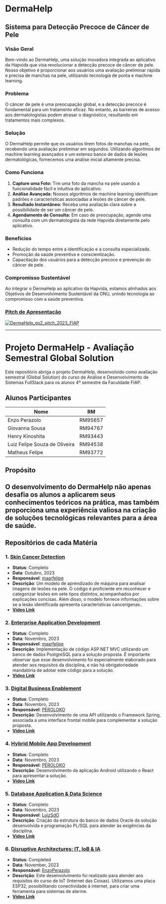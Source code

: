 # DermaHelp
## Sistema para Detecção Precoce de Câncer de Pele

### Visão Geral

Bem-vindo ao DermaHelp, uma solução inovadora integrada ao aplicativo da Hapvida que visa revolucionar a detecção precoce de câncer de pele. Nosso objetivo é proporcionar aos usuários uma avaliação preliminar rápida e precisa de manchas na pele, utilizando tecnologia de ponta e machine learning.

### Problema

O câncer de pele é uma preocupação global, e a detecção precoce é fundamental para um tratamento eficaz. No entanto, as barreiras de acesso aos dermatologistas podem atrasar o diagnóstico, resultando em tratamentos mais complexos.

### Solução

O DermaHelp permite que os usuários tirem fotos de manchas na pele, recebendo uma avaliação preliminar em segundos. Utilizando algoritmos de machine learning avançados e um extenso banco de dados de lesões dermatológicas, fornecemos uma análise inicial altamente precisa.

### Como Funciona

1. **Capture uma Foto:** Tire uma foto da mancha na pele usando a funcionalidade fácil e intuitiva do aplicativo.
2. **Análise Avançada:** Nossos algoritmos de machine learning identificam padrões e características associadas a lesões de câncer de pele.
3. **Resultado Instantâneo:** Receba uma avaliação clara sobre a possibilidade de ser um câncer de pele.
4. **Agendamento de Consulta:** Em caso de preocupação, agende uma consulta com um dermatologista da rede Hapvida diretamente pelo aplicativo.

### Benefícios

- Redução do tempo entre a identificação e a consulta especializada.
- Promoção da saúde preventiva e conscientização.
- Capacitação dos usuários para a detecção precoce e prevenção do câncer de pele.

### Compromisso Sustentável

Ao integrar o DermaHelp ao aplicativo da Hapvida, estamos alinhados aos Objetivos de Desenvolvimento Sustentável da ONU, unindo tecnologia ao compromisso com a saúde preventiva.

### [Pitch de Apresentação](https://youtu.be/C4Ae16ilYWw)
[![DermaHelp_gs2_pitch_2023_FIAP](https://img.youtube.com/vi/C4Ae16ilYWw/0.jpg)](https://www.youtube.com/watch?v=C4Ae16ilYWw)

---
# Projeto DermaHelp - Avaliação Semestral Global Solution

Este repositório abriga o projeto DermaHelp, desenvolvido como avaliação semestral (Global Solution) do curso de Análise e Desenvolvimento de Sistemas FullStack para os alunos 4º semestre da Faculdade FIAP.

## Alunos Participantes

| Nome                            | RM      |
|---------------------------------|---------|
| Enzo Perazolo                   | RM95657 |
| Giovanna Sousa                  | RM94767 |
| Henry Kinoshita                 | RM93443 |
| Luiz Felipe Souza de Oliveira   | RM94538 |
| Matheus Felipe                   | RM93772 |

## Propósito

O desenvolvimento do DermaHelp não apenas desafia os alunos a aplicarem seus conhecimentos teóricos na prática, mas também proporciona uma experiência valiosa na criação de soluções tecnológicas relevantes para a área de saúde.
---

## Repositórios de cada Matéria

### 1. [Skin Cancer Detection](https://github.com/maarfelipe/skin_cancer_detection)
- **Status**: Completo
- **Data**: Outubro, 2023
- **Responsável**: [maarfelipe](https://github.com/maarfelipe)
- **Descrição**: Um modelo de aprendizado de máquina para analisar imagens de lesões na pele. O código é proficiente em reconhecer e categorizar lesões em sete tipos distintos, acompanhados por explicações concisas. Além disso, o modelo fornece informações sobre se a lesão identificada apresenta características cancerígenas..
- [**Video Link**](https://youtu.be/qaqfDcLm04o)

### 2. [Enterprise Application Development](https://github.com/maarfelipe/GS2_2023_EnterpriseApplicationDevelopment)
- **Status**: Completo
- **Data**: Novembro, 2023
- **Responsável**: [maarfelipe](https://github.com/maarfelipe)
- **Descrição**: Implementação de código ASP.NET MVC utilizando um banco de dados PostgreSQL para a solução proposta. É importante observar que esse desenvolvimento foi especialmente elaborado para atender aos requisitos da disciplina, e não há obrigatoriedade mandatória de adotar este código para a solução.
- [**Video Link**](https://youtu.be/3EK8m-T6hBk)

### 3. [Digital Business Enablement](https://github.com/PEROLOKO/dermahelp)
- **Status**: Completo
- **Data**: Novembro, 2023
- **Responsável**: [PEROLOKO](https://github.com/PEROLOKO)
- **Descrição**: Desenvolvimento de uma API utilizando o Framework Spring, associada a uma interface frontal mobile para complementar a solução proposta.
- [**Video Link**](https://youtu.be/-2v2zOImPe4)

### 4. [Hybrid Mobile App Development](https://github.com/leonardo-bragatti/global-solution-PEROLOKO)
- **Status**: Completo
- **Data**: Novembro, 2023
- **Responsável**: [PEROLOKO](https://github.com/PEROLOKO)
- **Descrição**: Desenvolvimento da aplicação Android utilizando o React para apresentar a solução.
- [**Video Link**](https://youtu.be/-2v2zOImPe4)

### 5. [Database Application & Data Science](https://github.com/maarfelipe/GS2_2023_DatabaseApplicationAndDataScience)
- **Status**: Completo
- **Data**: Novembro, 2023
- **Responsável**: [LuizSdO](https://github.com/LuizSdO)
- **Descrição**: Criação da estrutura do banco de dados Oracle da solução desenvolvida e programação PL/SQL para atender às exigências da disciplina.
- [**Video Link**](https://youtu.be/BRcPXHqvX-o)

### 6. [Disruptive Architectures: IT, IoB & IA](https://github.com/EnzoPerazolo/GS2_DermaHelp)
- **Status**: Completed
- **Data**: November, 2023
- **Responsável**: [EnzoPerazolo](https://github.com/EnzoPerazolo)
- **Descrição**: Este desenvolvimento foi realizado para atender aos requisitos do curso de IoT (Internet das Coisas). Utilizamos uma placa ESP32, possibilitando conectividade à internet, para criar uma ferramenta para sistemas de alarme.
- [**Video Link**](https://youtu.be/KjSXOAbyiXQ)

